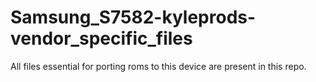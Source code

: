 # Samsung_S7582-kyleprods-vendor_specific_files

All files essential for porting roms to this device are present in this repo.
